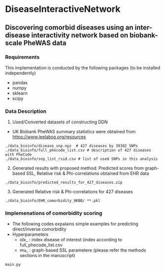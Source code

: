 # DiseaseInteractiveNetwork

## Discovering comorbid diseases using an inter-disease interactivity network based on biobank-scale PheWAS data

### Requirements
This implementation is conducted by the following packages (to be installed independently)
  * pandas
  * numpy
  * sklearn
  * scipy

### Data Description
1. Used/Converted datasets of constructing DDN
  * UK Biobank PheWAS summary statistics were obtained from https://www.leelabsg.org/resources
```  
./data_bioinfo/disease_snp.npz  # 427 diseases by 39382 SNPs
./data_bioinfo/full_phecode_list.csv # description of 427 diseases with PheCode
./data_bioinfo/snp_list_rsid.csv # list of used SNPs in this analysis
```

2. Generated results with proposed method: Predicted scores from graph-based SSL, Relative risk & Phi-correlations obtained from EHR data
```
./data_bioinfo/predicted_results_for_427_diseases.zip 
```

3. Generated Relative risk & Phi-correlations for 427 diseases
```
./data_bioinfo/EHR_comorbidity_UKBB/ **.pkl 
```
### Implemenations of comorbidity scoring
* The following codes expalains simple examples for predicting direct/inverse comorbidity
* Hyperparameters
  - idx_ : index disease of interest (index according to full_phecode_list.csv
  - mu_ : graph-based SSL parametere (please refer the methods sections in the manuscript)
```
main.py 
```
